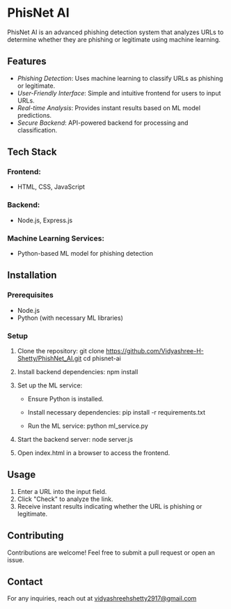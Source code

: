 # PhisNet AI

PhisNet AI is an advanced phishing detection system that analyzes URLs to determine whether they are phishing or legitimate using machine learning.

## Features
- *Phishing Detection*: Uses machine learning to classify URLs as phishing or legitimate.
- *User-Friendly Interface*: Simple and intuitive frontend for users to input URLs.
- *Real-time Analysis*: Provides instant results based on ML model predictions.
- *Secure Backend*: API-powered backend for processing and classification.

## Tech Stack
### Frontend:
- HTML, CSS, JavaScript

### Backend:
- Node.js, Express.js

### Machine Learning Services:
- Python-based ML model for phishing detection

## Installation
### Prerequisites
- Node.js
- Python (with necessary ML libraries)

### Setup
1. Clone the repository:
   git clone https://github.com/Vidyashree-H-Shetty/PhishNet_AI.git
   cd phisnet-ai
   
2. Install backend dependencies:
   npm install
   
3. Set up the ML service:
   - Ensure Python is installed.
   - Install necessary dependencies:
     pip install -r requirements.txt
     
   - Run the ML service:
     python ml_service.py
     
4. Start the backend server:
   node server.js
   
5. Open index.html in a browser to access the frontend.

## Usage
1. Enter a URL into the input field.
2. Click "Check" to analyze the link.
3. Receive instant results indicating whether the URL is phishing or legitimate.

## Contributing
Contributions are welcome! Feel free to submit a pull request or open an issue.

## Contact
For any inquiries, reach out at vidyashreehshetty2917@gmail.com 
